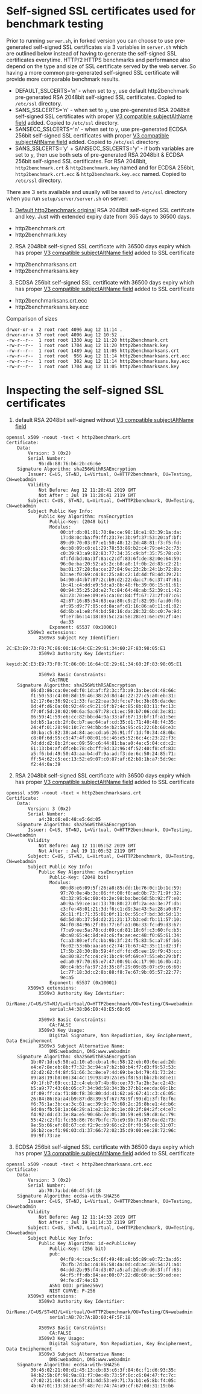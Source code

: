 # Self-signed SSL certificates used for benchmark testing

Prior to running `server.sh`, in forked version you can choose to use pre-generated self-signed SSL certificates via 3 variables in `server.sh` which are outlined below instead of having to generate the self-signed SSL certificates everytime. HTTP/2 HTTPS benchmarks and performance also depend on the type and size of SSL certificate served by the web server. So having a more common pre-generated self-signed SSL certificate will provide more comparable benchmark results.

* DEFAULT_SSLCERTS='n' - when set to `y`, use default http2benchmark pre-generated RSA 2048bit self-signed SSL certificates. Copied to `/etc/ssl` directory.
* SANS_SSLCERTS='n' - when set to `y`, use pre-generated RSA 2048bit self-signed SSL certificates with proper [V3 compatible subjectAltName field](http://wiki.cacert.org/FAQ/subjectAltName) added. Copied to `/etc/ssl` directory.
* SANSECC_SSLCERTS='n' - when set to `y`, use pre-generated ECDSA 256bit self-signed SSL certificates with proper [V3 compatible subjectAltName field](http://wiki.cacert.org/FAQ/subjectAltName) added. Copied to `/etc/ssl` directory.
*  SANS_SSLCERTS='y' + SANSECC_SSLCERTS='y' - if both variables are set to `y`, then use both sets of pre-generated RSA 2048bit & ECDSA 256bit self-signed SSL certificates. For RSA 2048bit,` http2benchmark.crt` & `http2benchmark.key` named and for ECDSA 256bit, `http2benchmark.crt.ecc` & `http2benchmark.key.ecc` named. Copied to `/etc/ssl` directory.

There are 3 sets available and usually will be saved to `/etc/ssl` directory when you run `setup/server/server.sh` on server:

1. [Default http2benchmark original](https://github.com/http2benchmark/http2benchmark) RSA 2048bit self-signed SSL certifcate and key. Just with extended expiry date from 365 days to 36500 days.

* http2benchmark.crt
* http2benchmark.key

2. RSA 2048bit self-signed SSL certificate with 36500 days expiry which has proper [V3 compatible subjectAltName field](http://wiki.cacert.org/FAQ/subjectAltName) added to SSL certificate

* http2benchmarksans.crt
* http2benchmarksans.key

3. ECDSA 256bit self-signed SSL certificate with 36500 days expiry which has proper [V3 compatible subjectAltName field](http://wiki.cacert.org/FAQ/subjectAltName) added to SSL certificate

* http2benchmarksans.crt.ecc
* http2benchmarksans.key.ecc

Comparison of sizes

```
drwxr-xr-x  2 root root 4096 Aug 12 11:14 .
drwxr-xr-x 37 root root 4096 Aug 12 10:52 ..
-rw-r--r--  1 root root 1330 Aug 12 11:20 http2benchmark.crt
-rw-r--r--  1 root root 1704 Aug 12 11:20 http2benchmark.key
-rw-r--r--  1 root root 1489 Aug 12 11:05 http2benchmarksans.crt
-rw-r--r--  1 root root  956 Aug 12 11:14 http2benchmarksans.crt.ecc
-rw-r--r--  1 root root  302 Aug 12 11:14 http2benchmarksans.key.ecc
-rw-r--r--  1 root root 1704 Aug 12 11:05 http2benchmarksans.key
```

# Inspecting the self-signed SSL certificates

1. default RSA 2048bit self-signed without [V3 compatible subjectAltName field](http://wiki.cacert.org/FAQ/subjectAltName)

```
openssl x509 -noout -text < http2benchmark.crt                                                    
Certificate:
    Data:
        Version: 3 (0x2)
        Serial Number:
            9b:db:88:76:b6:2b:c6:6e
    Signature Algorithm: sha256WithRSAEncryption
        Issuer: C=US, ST=NJ, L=Virtual, O=HTTP2benchmark, OU=Testing, CN=webadmin
        Validity
            Not Before: Aug 12 11:20:41 2019 GMT
            Not After : Jul 19 11:20:41 2119 GMT
        Subject: C=US, ST=NJ, L=Virtual, O=HTTP2benchmark, OU=Testing, CN=webadmin
        Subject Public Key Info:
            Public Key Algorithm: rsaEncryption
                Public-Key: (2048 bit)
                Modulus:
                    00:bf:db:01:01:70:8e:ce:98:18:e1:83:39:1a:da:
                    17:d8:0c:ba:f9:ff:23:7e:3b:9f:37:53:20:af:bf:
                    89:d9:70:03:07:e1:50:48:12:2d:48:81:f3:f5:fd:
                    de:b8:09:c8:e1:29:78:53:89:b2:c4:79:e4:2c:73:
                    c0:39:93:a9:02:83:77:34:35:c9:bf:35:75:78:c0:
                    4f:fd:bd:0a:3f:8a:c2:df:83:6f:de:82:0e:64:59:
                    96:0e:ba:20:52:a5:2c:b8:a8:1f:0b:2d:83:c2:21:
                    ba:01:37:28:6a:ce:27:84:9e:23:2b:24:1b:72:8b:
                    b3:ae:f0:69:c4:8c:25:a8:c2:1d:4d:f8:4d:39:21:
                    b4:90:d4:b7:07:2c:b9:d2:22:da:c7:6c:37:47:61:
                    1b:41:c4:dd:e9:5d:a3:8b:48:fb:39:06:15:61:61:
                    00:94:35:25:2d:e2:7c:84:64:48:ab:52:39:c1:42:
                    63:23:70:ee:09:e5:ca:0c:84:ff:67:73:2f:07:c6:
                    42:87:16:85:54:63:ea:80:c9:2f:82:95:fa:d0:f6:
                    af:95:d9:77:05:cd:8a:af:d1:16:86:a0:11:d1:02:
                    6d:6b:e1:e8:f4:bd:58:16:da:28:32:6b:c0:7e:9d:
                    9f:e7:b6:14:18:89:5c:2a:58:28:e1:6e:c9:2f:4e:
                    da:33
                Exponent: 65537 (0x10001)
        X509v3 extensions:
            X509v3 Subject Key Identifier: 
                2C:E3:E9:73:F0:7C:86:00:16:64:CE:29:61:34:60:2F:83:98:05:E1
            X509v3 Authority Key Identifier: 
                keyid:2C:E3:E9:73:F0:7C:86:00:16:64:CE:29:61:34:60:2F:83:98:05:E1

            X509v3 Basic Constraints: 
                CA:TRUE
    Signature Algorithm: sha256WithRSAEncryption
         06:d3:86:ca:0e:ed:f0:1d:af:f2:3c:f3:a9:3a:be:d4:48:66:
         f1:50:53:c4:00:8d:19:46:38:2d:8d:4c:22:27:c5:a0:eb:31:
         b2:17:6e:36:92:c1:33:fa:22:ea:3d:fc:e7:bc:3b:85:da:de:
         0d:4f:d6:0a:0b:92:49:c9:21:6f:b7:4c:85:8b:83:11:fe:13:
         f7:0f:5d:20:02:90:6a:5a:67:78:c1:ec:50:b7:06:dd:3e:81:
         86:59:41:59:e6:cc:82:bb:d4:9a:33:af:67:13:bf:1f:a1:5e:
         bd:b5:1a:db:2f:8c:b7:ae:64:af:cd:35:d1:71:40:48:f4:35:
         24:4f:01:28:90:10:7c:94:bb:de:b2:5a:95:c6:22:6b:60:e3:
         40:ba:c5:82:30:a4:84:ae:cd:a6:26:91:ff:1d:f0:34:48:0b:
         c8:0f:6d:95:c9:47:4f:08:01:6c:46:e5:52:6c:4c:23:22:f3:
         7d:dd:d2:8b:2f:ec:09:59:c6:44:81:ba:a0:4e:c5:04:cd:c2:
         61:13:b4:af:df:eb:78:cb:ff:9d:32:96:4f:52:40:f8:cf:83:
         a5:f6:bd:49:50:43:aa:b4:d7:9a:ad:f3:de:6c:50:24:85:71:
         ff:54:62:c5:ec:13:52:e9:07:c0:87:af:62:b8:1b:a7:5d:9e:
         f2:44:0a:39
```

2. RSA 2048bit self-signed SSL certificate with 36500 days expiry which has proper [V3 compatible subjectAltName field](http://wiki.cacert.org/FAQ/subjectAltName) added to SSL certificate

```
openssl x509 -noout -text < http2benchmarksans.crt
Certificate:
    Data:
        Version: 3 (0x2)
        Serial Number:
            a4:38:d6:e0:48:e5:6d:05
    Signature Algorithm: sha256WithRSAEncryption
        Issuer: C=US, ST=NJ, L=Virtual, O=HTTP2benchmark, OU=Testing, CN=webadmin
        Validity
            Not Before: Aug 12 11:05:52 2019 GMT
            Not After : Jul 19 11:05:52 2119 GMT
        Subject: C=US, ST=NJ, L=Virtual, O=HTTP2benchmark, OU=Testing, CN=webadmin
        Subject Public Key Info:
            Public Key Algorithm: rsaEncryption
                Public-Key: (2048 bit)
                Modulus:
                    00:d8:e6:09:5f:26:a8:85:dd:1b:76:0c:1b:1c:59:
                    97:70:0e:4b:3c:06:ff:00:f0:ad:0b:73:71:9f:32:
                    43:32:95:6c:60:4b:2e:98:ba:be:6d:5b:92:f7:e0:
                    a0:9a:59:ce:ac:13:70:80:27:0f:2a:ea:3e:7f:db:
                    c3:fe:48:01:21:3d:f6:c1:d9:3a:43:5a:28:a0:67:
                    26:11:f1:71:35:01:0f:11:0c:55:c7:bd:3d:5d:13:
                    6d:5d:0b:37:5d:d2:21:21:17:b3:ed:fb:11:57:10:
                    84:f0:84:96:2f:0b:77:6f:a1:06:33:fc:d9:d3:67:
                    f7:e9:ee:5a:78:cd:09:cd:81:18:6f:c3:60:fc:b3:
                    4b:a8:65:4c:8d:e8:c6:fa:ae:ec:48:f0:65:61:34:
                    fc:a3:80:ef:fc:bb:9b:3f:24:f5:83:5c:a7:6f:b6:
                    f6:02:53:6b:aa:a6:c2:74:7b:67:42:35:11:d2:3f:
                    17:5b:28:30:8b:59:4f:df:fd:d5:ee:19:f9:43:cc:
                    6a:80:82:fc:c4:c9:1b:c9:9f:69:e7:55:eb:29:bf:
                    ed:a0:97:70:65:e7:47:00:9b:dc:17:90:16:0b:42:
                    80:c4:b5:fa:97:2d:35:8f:29:09:85:07:c9:c6:60:
                    1c:77:18:3d:c2:8b:88:f8:7e:67:9b:05:57:22:77:
                    9e:a5
                Exponent: 65537 (0x10001)
        X509v3 extensions:
            X509v3 Authority Key Identifier: 
                DirName:/C=US/ST=NJ/L=Virtual/O=HTTP2benchmark/OU=Testing/CN=webadmin
                serial:A4:38:D6:E0:48:E5:6D:05

            X509v3 Basic Constraints: 
                CA:FALSE
            X509v3 Key Usage: 
                Digital Signature, Non Repudiation, Key Encipherment, Data Encipherment
            X509v3 Subject Alternative Name: 
                DNS:webadmin, DNS:www.webadmin
    Signature Algorithm: sha256WithRSAEncryption
         1b:07:1d:e5:58:a1:10:a5:cb:a1:6c:58:12:eb:03:6e:ad:2d:
         e4:e7:8e:eb:8b:f7:32:3c:94:a7:b2:b8:b4:f7:d3:f9:57:53:
         d2:d2:62:f4:8f:51:66:3c:8e:e7:4d:69:be:b4:79:41:73:24:
         89:a8:19:b8:08:34:4c:19:93:49:2a:e5:f8:53:bb:2b:8d:e1:
         49:1f:b7:69:cc:12:c4:eb:b7:4b:6b:ce:73:7a:2b:3a:c2:43:
         b5:a9:77:43:6b:05:c7:34:9d:58:34:3b:37:b1:ee:da:09:1b:
         df:09:ff:da:f1:80:f8:30:80:dd:41:62:a6:67:41:c3:c6:05:
         26:84:86:8a:a4:b9:87:d8:39:5f:67:78:9f:99:d1:3f:f8:f6:
         f6:76:1a:3b:ca:3c:61:ac:39:9c:76:68:2c:26:8b:e1:4d:b6:
         9d:0a:fb:50:1a:66:29:a1:e2:12:0c:1e:d0:2f:84:2f:c4:e7:
         f4:92:dd:d3:3e:8a:e5:90:6b:7e:05:30:59:e8:59:d8:6c:79:
         55:42:c2:f1:fc:55:86:76:7b:fc:7b:e9:9b:7a:87:0a:d2:73:
         9e:5b:66:ef:80:67:cd:f2:9c:b9:66:c2:0f:f0:56:c0:31:07:
         16:b2:ce:f1:96:03:d1:37:66:72:02:35:d9:00:ee:28:72:96:
         09:9f:73:ae
```

3. ECDSA 256bit self-signed SSL certificate with 36500 days expiry which has proper [V3 compatible subjectAltName field](http://wiki.cacert.org/FAQ/subjectAltName) added to SSL certificate

```
openssl x509 -noout -text < http2benchmarksans.crt.ecc
Certificate:
    Data:
        Version: 3 (0x2)
        Serial Number:
            ab:70:7a:bd:60:4f:5f:18
    Signature Algorithm: ecdsa-with-SHA256
        Issuer: C=US, ST=NJ, L=Virtual, O=HTTP2benchmark, OU=Testing, CN=webadmin
        Validity
            Not Before: Aug 12 11:14:33 2019 GMT
            Not After : Jul 19 11:14:33 2119 GMT
        Subject: C=US, ST=NJ, L=Virtual, O=HTTP2benchmark, OU=Testing, CN=webadmin
        Subject Public Key Info:
            Public Key Algorithm: id-ecPublicKey
                Public-Key: (256 bit)
                pub: 
                    04:f8:4c:ca:5c:6f:49:40:a8:b5:89:e0:72:3a:d6:
                    7b:fb:7d:bc:c4:86:58:4a:0d:cd:ac:20:54:21:a4:
                    04:dd:2b:95:f4:d3:07:a5:af:2d:e9:d6:3f:ff:63:
                    64:f5:ff:db:84:ae:00:07:22:d8:60:ac:59:ed:ee:
                    94:fe:d7:4e:63
                ASN1 OID: prime256v1
                NIST CURVE: P-256
        X509v3 extensions:
            X509v3 Authority Key Identifier: 
                DirName:/C=US/ST=NJ/L=Virtual/O=HTTP2benchmark/OU=Testing/CN=webadmin
                serial:AB:70:7A:BD:60:4F:5F:18

            X509v3 Basic Constraints: 
                CA:FALSE
            X509v3 Key Usage: 
                Digital Signature, Non Repudiation, Key Encipherment, Data Encipherment
            X509v3 Subject Alternative Name: 
                DNS:webadmin, DNS:www.webadmin
    Signature Algorithm: ecdsa-with-SHA256
         30:46:02:21:00:d1:45:13:cb:83:c6:3f:84:6c:f1:d6:93:35:
         94:b2:5b:0f:98:9a:81:f7:0e:4b:73:5f:0c:c6:04:47:fc:7c:
         c7:02:21:00:c0:14:67:81:4d:53:e9:71:7a:b1:e5:8b:f4:05:
         4b:67:01:13:3d:ae:5f:48:7c:74:74:a9:cf:67:0d:31:19:b6
```